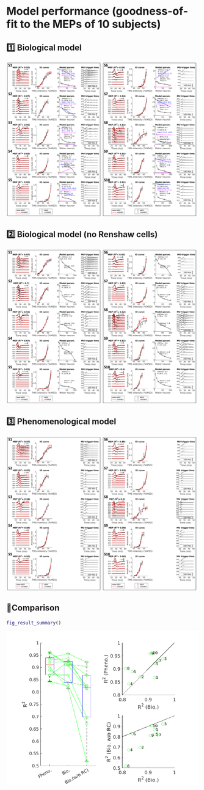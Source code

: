 # Model performance (goodness-of-fit to the MEPs of 10 subjects)
## 1️⃣ Biological model
<p align="center">
  <a href="figures/fig_result_full.pdf">
    <img src="figures/fig_result_full.png" alt="Click to view PDF" width="800">
  </a>
</p>

## 2️⃣ Biological model (no Renshaw cells)
<p align="center">
  <a href="figures/fig_result_noRC.pdf">
    <img src="figures/fig_result_noRC.png" alt="Click to view PDF" width="800">
  </a>
</p>

## 3️⃣ Phenomenological model
<p align="center">
  <a href="figures/fig_result_pheno.pdf">
    <img src="figures/fig_result_pheno.png" alt="Click to view PDF" width="800">
  </a>
</p>

## 📗Comparison
```matlab
fig_result_summary()
```
<p align="center">
  <a href="figures/fig_result_summary.pdf">
    <img src="figures/fig_result_summary.png" alt="Click to view PDF" width="600">
  </a>
</p>
